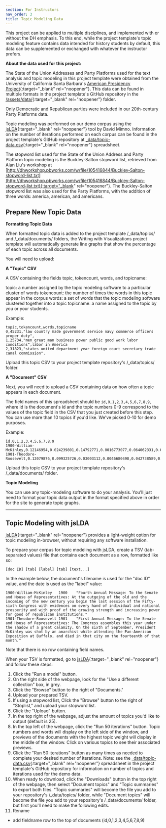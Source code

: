 ```yaml
---
section: For Instructors
nav_order: 3
title: Topic Modeling Data
---
```


This project can be applied to multiple disciplines, and implemented with or without the DH emphasis.
To this end, while the project template's topic modeling feature contains data intended for history students by default, this data can be supplemented or exchanged with whatever the instructor prefers.

**About the data used for this project:**

The State of the Union Addresses and Party Platforms used for the text analysis and topic modeling in this project template were obtained from the University of California Santa Barbara's [American Presidency Project](https://www.presidency.ucsb.edu/documents){:target="_blank" rel="noopener"}. 
This data can be found in multiple formats in the project template's GitHub repository in the [/assets/data/](https://github.com/learn-static/text-analysis/tree/main/assets/data){:target="_blank" rel="noopener"} folder.

Only Democratic and Republican parties were included in our 20th-century Party Platforms data.

Topic modeling was performed on our demo corpus using the [jsLDA](https://mimno.infosci.cornell.edu/jsLDA/){:target="_blank" rel="noopener"} tool by David Mimno. 
Information on the number of iterations performed on each corpus can be found in the project template's GitHub repository at [_data/topic-data.csv](https://github.com/learn-static/text-analysis/blob/main/_data/topic-data.csv){:target="_blank" rel="noopener"} spreadsheet.

The stopword list used for the State of the Union Address and Party Platform topic modeling is the Buckley-Salton stopword list, retrieved from Alan Liu's workshop at [http://dhworkshop.pbworks.com/w/file/105416844/Buckley-Salton-stopword-list.txt](http://dhworkshop.pbworks.com/w/file/105416844/Buckley-Salton-stopword-list.txt){:target="_blank" rel="noopener"}. 
The Buckley-Salton stopword list was also used for the Party Platforms, with the addition of three words: america, american, and americans.

## Prepare New Topic Data

**Formatting Topic Data**

When formatted topic data is added to the project template /_data/topics/ and /_data/documents/ folders, the Writing with Visualizations project template will automatically generate line graphs that show the percentage of each topic across all documents.

You will need to upload:

**A "Topic" CSV**

A CSV containing the fields topic, tokencount, words, and topicname:

topic: a number assigned by the topic modeling software to a particular cluster of words
tokencount: the number of times the words in this topic appear in the corpus
words: a set of words that the topic modeling software clustered together into a topic
topicname: a name assigned to the topic by you or your students.

Example:

```
topic,tokencount,words,topicname
0,45231,"law country made government service navy commerce officers proper duty",
1,25734,"men great man business power public good work labor conditions",labor in America
2,31823,"states united department year foreign court secretary trade canal commission",
```

Upload this topic CSV to your project template repository's /_data/topics/ folder.

**A "Document" CSV**

Next, you will need to upload a CSV containing data on how often a topic appears in each document.

The field names of this spreadsheet should be `id,0,1,2,3,4,5,6,7,8,9`, where id is the document's id and the topic numbers 0-9 correspond to the values of the topic field in the CSV that you just created before this step.
You can use more than 10 topics if you'd like.
We've picked 0-10 for demo purposes.

Example:

```
id,0,1,2,3,4,5,6,7,8,9
1900-William-McKinley,0.12146954,0.024239801,0.14792771,0.0016773077,0.064062331,0.058327021,0.010280273,0.0019478411,0.002326588,0.023969267
1901-Theodore-Roosevelt,0.12079876,0.099325726,0.03003112,0.0046680498,0.042738589,0.067997925,0.017064315,0.0038381743,0,0.032105809
```

Upload this topic CSV to your project template repository's /_data/documents/ folder.

**Topic Modeling**

You can use any topic-modeling software to do your analysis.
You'll just need to format your topic data output in the format specified above in order for the site to generate topic graphs.

---

## Topic Modeling with jsLDA

[jsLDA](https://mimno.infosci.cornell.edu/jsLDA/){:target="_blank" rel="noopener"} provides a light-weight option for topic modeling in-browser, without requiring any software installation. 

To prepare your corpus for topic modeling with jsLDA, create a TSV (tab-separated values) file that contains each document as a row, formatted like so:

`[doc ID] [tab] [label] [tab] [text...]`

In the example below, the document's filename is used for the "doc ID" value, and the date is used as the "label" value:

```
1900-William-McKinley	1900	"Fourth Annual Message: To the Senate and House of Representatives: At the outgoing of the old and the incoming of the new century you begin the last session of the Fifty-sixth Congress with evidences on every hand of individual and national prosperity and with proof of the growing strength and increasing power for good of republican institutions."
1901-Theodore-Roosevelt	1901	"First Annual Message: To the Senate and House of Representatives: The Congress assembles this year under the shadow of a great calamity. On the sixth of September, President McKinley was shot by an anarchist while attending the Pan-American Exposition at Buffalo, and died in that city on the fourteenth of that month."
```

Note that there is no row containing field names.

When your TSV is formatted, go to [jsLDA](https://mimno.infosci.cornell.edu/jsLDA/){:target="_blank" rel="noopener"} and follow these steps:

1. Click the "Run a model" button.
2. On the right side of the webpage, look for the "Use a different collection" box, in grey. 
3. Click the "Browse" button to the right of "Documents."
4. Upload your prepared TSV.
5. If using a stopword list,  Click the "Browse" button to the right of "Stoplist," and upload your stopword list.
6. Click the "Upload" button.
8. In the top right of the webpage, adjust the amount of topics you'd like to output (default is 25).
7. In the top left of the webpage, click the "Run 50 iterations" button. Topic numbers and words will display on the left side of the window, and previews of the documents with the highest topic weight will display in the middle of the window. Click on various topics to see their associated previews. 
8. Click the "Run 50 iterations" button as many times as needed to complete your desired number of iterations. Note: see the [_data/topic-data.csv](https://github.com/learn-static/text-analysis/blob/main/_data/topic-data.csv){:target="_blank" rel="noopener"} spreadsheet in the project template's GitHub repository for information on number of topics and iterations used for the demo data. 
9. When ready to download, click the "Downloads" button in the top right of the webpage, then select "Document topics" and "Topic summaries" to export both files. "Topic summaries" will become the file you add to your repository's /_data/topics/ folder, while "Document topics" will become the file you add to your repository's /_data/documents/ folder, but first you'll need to make the following edits.
10. Rename 
- add fieldname row to the top of documents (id,0,1,2,3,4,5,6,7,8,9)

